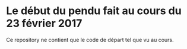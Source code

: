 # Le début du pendu fait au cours du 23 février 2017

Ce repository ne contient que le code de départ tel que vu au cours. 